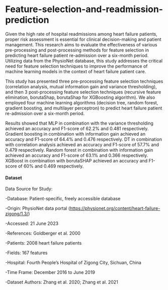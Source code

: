 # Feature-selection-and-readmission-prediction

Given the high rate of hospital readmissions among heart failure patients, proper risk assessment is essential for clinical decision-making and patient management. This research aims to evaluate the effectiveness of various pre-processing and post-processing methods for feature selection in predicting heart failure patient re-admission over a six-month period. Utilizing data from the PhysioNet database, this study addresses the critical need for feature selection techniques to improve the performance of machine learning models in the context of heart failure patient care.

This study has presented three pre-processing feature selection techniques (correlation analysis, mutual information gain and variance thresholding), and then 3 post-processing feature selection techniques (recursive feature elimination, borutaShap, borutaShap for XGBoosting algorithm). We also employed four machine learning algorithms (decision tree, random forest, gradient boosting, and multilayer perceptron) to predict heart failure patient re-admission over a six-month period.

Results showed that MLP in combination with the variance thresholding achieved an accuracy and F1-score of 62.2% and 0.481 respectively. Gradient boosting in combination with information gain achieved an accuracy and F1-score of 64.4% and 0.476 respectively. DT in combination with correlation analysis achieved an accuracy and F1-score of 57.7% and 0.479 respectively. Random forest in combination with information gain achieved an accuracy and F1-score of 63.1% and 0.366 respectively. XGBoost in combination with borutaSHAP achieved an accuracy and F1-score of 60% and 0.469 respectively.

#### Dataset
Data Source for Study:

-Database: Patient-specific, freely accessible database

-Origin: PhysioNet data portal (https://physionet.org/content/heart-failure-zigong/1.3/)

-Accessed: 21 June 2023

-References: Goldberger et al. 2000

-Patients: 2008 heart failure patients

-Fields: 167 features

-Hospital: Fourth People’s Hospital of Zigong City, Sichuan, China

-Time Frame: December 2016 to June 2019

-Dataset Authors: Zhang et al. 2020; Zhang et al. 2021

